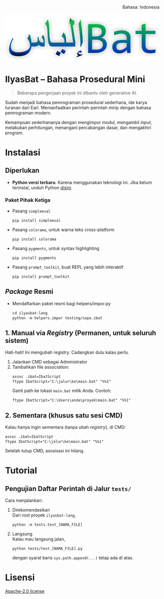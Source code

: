 <p align="right">Bahasa: Indonesia</p>

![IlyasBat.png](https://raw.githubusercontent.com/aflacake/ilyasbat-lang/main/img/Logo%20IlyasBat%20New.png)
# IlyasBat – Bahasa Prosedural Mini

> Beberapa pengerjaan proyek ini dibantu oleh generative AI.

Sudah menjadi bahasa pemrograman prosedural sederhana, ide karya turanan dari Earl. Memanfaatkan perintah-perintah mirip dengan bahasa pemrograman modern.

Kemampuan sederhananya dengan mengimpor modul, mengambil _input_, melakukan perhitungan, menangani percabangan dasar, dan mengakhiri program.

# Instalasi
## Diperlukan
- **Python versi terbaru**. Karena menggunakan teknologi ini. Jika belum terinstal, unduh Python [disini](https://www.python.org/downloads/).

### Paket Pihak Ketiga
- Pasang `simpleeval`
  ```
  pip install simpleeval
  ```
- Pasang `colorama`, untuk warna teks cross-platform
  ```
  pip install colorama
  ```
- Pasang `pygments`, untuk syntax highlighting
  ```
  pip install pygments
  ```
- Pasang `prompt_toolkit`, buat REPL yang lebih interaktif
  ```
  pip install prompt_toolkit
  ```

## _Package_ Resmi
- Mendaftarkan paket resmi bagi helpers/impor.py
  ```
  cd ilyasbat-lang
  python -m helpers.impor testing/sapa.ibat
  ```

## 1. Manual via _Registry_ (Permanen, untuk seluruh sistem)
Hati-hati! Ini mengubah registry. Cadangkan dulu kalau perlu.
1. Jalankan CMD sebagai Administrator
2. Tambahkan file _association_:
   ```
   assoc .ibat=IbatScript
   ftype IbatScript="C:\jalur\ke\main.bat" "%%1"
   ```
   Ganti path ke lokasi `main.bat` milik Anda. Contoh:
   ```
   ftype IbatScript="C:\Users\anda\proyek\main.bat" "%%1"
   ```
## 2. Sementara (khusus satu sesi CMD)
Kalau hanya ingin sementara (tanpa ubah _registry_), di CMD:
```
assoc .ibat=IbatScript
ftype IbatScript="C:\jalur\ke\main.bat" "%%1"
```
Setelah tutup CMD, asosisasi ini hilang.

# Tutorial
## Pengujian Daftar Perintah di Jalur `tests/`
Cara menjalankan:
1. Direkomendasikan\
   Dari root proyek `ilyasbat-lang`,
   ```
   python -m tests.test_[NAMA_FILE]
   ```
2. Langsung\
   Kalau mau langsung jalan,
   ```
   python tests/test_[NAMA_FILE].py
   ```
   dengan syarat baris `sys.path.append(...)` tetap ada di atas.

# Lisensi
[Apache-2.0 license](https://github.com/aflacake/ilyasbat-lang/blob/main/LICENSE)
